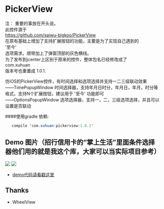 PickerView
==========

注：
重要的事放在开头说。   
此控件源于   
https://github.com/saiwu-bigkoo/PickerView   
在原有基础上增加了支持扩展按钮的功能，主要是为了实现自己遇到的   
'至今'   
选项需求。顺带加上了弹窗顶部的灰色横线。   
为了发布到jcenter上区别于原来的控件，整体包名已经修改成了  
com.xuhuan   
版本号也重置成 1.0.1.


仿iOS的PickerView控件，有时间选择和选项选择并支持一二三级联动效果   
——TimePopupWindow  时间选择器，支持年月日时分，年月日，年月，时分等格式，支持N个扩展按钮，建议用于 '至今' 功能即可    
——OptionsPopupWindow  选项选择器，支持一，二，三级选项选择，并且可以设置是否联动    

####使用gradle 依赖:
```java
   compile 'com.xuhuan:pickerview:1.0.1'
```

## Demo 图片（招行信用卡的“掌上生活”里面条件选择器他们用的就是我这个库，大家可以当实际项目参考）
![](https://github.com/saiwu-bigkoo/PickerView/blob/master/preview/pickerdemo.gif)
![](https://github.com/saiwu-bigkoo/Android-PickerView/blob/master/preview/pickerdemo_zhangshangshenghuo.gif)
- [demo代码请看戳这里](https://github.com/saiwu-bigkoo/Android-PickerView/blob/master/app/src/main/java/com/xuhuan/pickerviewdemo/MainActivity.java)


## Thanks

- WheelView
